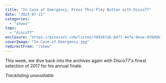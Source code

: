 ```yaml
---
title: "In Case of Emergency, Press This Play Button with Disco77"
date: "2023-07-21"
categories:
  - "shows"
tags:
  - "disco77"
enclosure: "https://pinecast.com/listen/709267ab-8477-4efa-9eaa-939d9b1d83e7.mp3 75568926 audio/mpeg "
coverImage: "In-Case-of-Emergency.jpg"
redirectFrom: "/skew"
---
```


This week, we dive back into the archives again with Disco77's finest selection of 2017 for his annual finale.

_Tracklisting unavailable_
